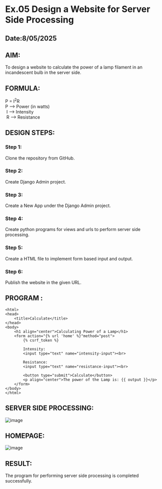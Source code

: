 # Ex.05 Design a Website for Server Side Processing
## Date:8/05/2025

## AIM:
 To design a website to calculate the power of a lamp filament in an incandescent bulb in the server side. 


## FORMULA:
P = I<sup>2</sup>R
<br> P --> Power (in watts)
<br> I --> Intensity
<br> R --> Resistance

## DESIGN STEPS:

### Step 1:
Clone the repository from GitHub.

### Step 2:
Create Django Admin project.

### Step 3:
Create a New App under the Django Admin project.

### Step 4:
Create python programs for views and urls to perform server side processing.

### Step 5:
Create a HTML file to implement form based input and output.

### Step 6:
Publish the website in the given URL.

## PROGRAM :
```
<html>
<head>
    <title>Calculate</title>
</head>
<body>
    <h1 align="center">Calculating Power of a Lamp</h1>
    <form action="{% url 'home' %}"method="post">
        {% csrf_token %}

        Intensity:
        <input type="text" name="intensity-input"><br>

        Resistance:
        <input type="text" name="resistance-input"><br>

        <button type="submit">Calculate</button>
        <p align="center">The power of the Lamp is: {{ output }}</p>
    </form>
</body>
</html>
```

## SERVER SIDE PROCESSING:
![image](https://github.com/user-attachments/assets/1701d5b7-8b43-4828-b128-ad8748b08ad3)


## HOMEPAGE:

![image](https://github.com/user-attachments/assets/91838819-16ef-4e01-ad45-73ac05c0b30c)

## RESULT:
The program for performing server side processing is completed successfully.
